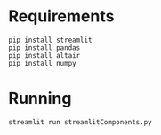 # Requirements

```
pip install streamlit
pip install pandas
pip install altair
pip install numpy
```

# Running
```
streamlit run streamlitComponents.py
```
